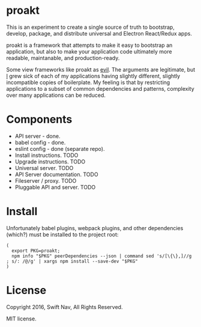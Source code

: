 # proakt

This is an experiment to create a single source of truth to bootstrap, develop, package, and distribute universal and Electron React/Redux apps.

proakt is a framework that attempts to make it easy to bootstrap an application, but also to make your application code ultimately more
readable, maintanable, and production-ready.

Some view frameworks like proakt as [evil][library-frameworks-evil]. The arguments are legitimate, but [I](http://www.github.com/joshuagross)
grew sick of each of my applications having slightly different, slightly incompatible copies of boilerplate. My feeling is that by restricting
applications to a subset of common dependencies and patterns, complexity over many applications can be reduced.

# Components

* API server - done.
* babel config - done.
* eslint config - done (separate repo).
* Install instructions. TODO
* Upgrade instructions. TODO
* Universal server. TODO
* API Server documentation. TODO
* Fileserver / proxy. TODO
* Pluggable API and server. TODO

# Install

Unfortunately babel plugins, webpack plugins, and other dependencies (which?) must be installed to the project root:

```
(
  export PKG=proakt;
  npm info "$PKG" peerDependencies --json | command sed 's/[\{\},]//g ; s/: /@/g' | xargs npm install --save-dev "$PKG"
)
```

# License

Copyright 2016, Swift Nav, All Rights Reserved.

MIT license.

[library-frameworks-evil]: http://tomasp.net/blog/2015/library-frameworks/
